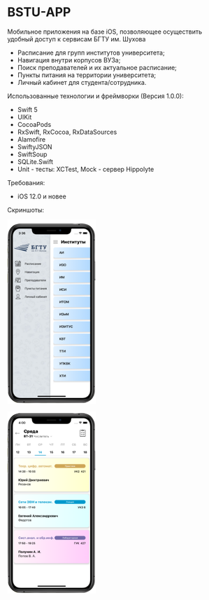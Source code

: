 # BSTU-APP
Мобильное приложения на базе iOS, позволяющее осуществить удобный доступ к сервисам БГТУ им. Шухова
- Расписание для групп институтов университета;
- Навигация внутри корпусов ВУЗа;
- Поиск преподавателей и их актуальное расписание;
- Пункты питания на территории университета;
- Личный кабинет для студента/сотрудника.

Использованные технологии и фреймворки (Версия 1.0.0):
- Swift 5
- UIKit
- CocoaPods
- RxSwift, RxCocoa, RxDataSources
- Alamofire
- SwiftyJSON
- SwiftSoup
- SQLite.Swift
- Unit - тесты: XCTest, Мосk - сервер Hippolyte

Требования:
- iOS 12.0 и новее 

Скриншоты:
<p align="left">
    <img src="https://github.com/alextar04/BSTU-APP/blob/main/Github%20Images/improved_9.png" alt="centered image" width="40%">
</p>
<p align="left">
    <img src="https://github.com/alextar04/BSTU-APP/blob/main/Github%20Images/improved_12.png" alt="centered image" width="40%">
</p>
